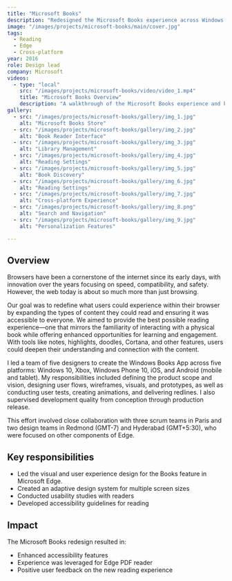 ```yaml
---
title: "Microsoft Books"
description: "Redesigned the Microsoft Books experience across Windows devices, improving content discovery and reading experience."
image: "/images/projects/microsoft-books/main/cover.jpg"
tags:
  - Reading
  - Edge
  - Cross-platform
year: 2016
role: Design lead
company: Microsoft
videos:
  - type: "local"
    src: "/images/projects/microsoft-books/video/video_1.mp4"
    title: "Microsoft Books Overview"
    description: "A walkthrough of the Microsoft Books experience and key features"
gallery:
  - src: "/images/projects/microsoft-books/gallery/img_1.jpg"
    alt: "Microsoft Books Store"
  - src: "/images/projects/microsoft-books/gallery/img_2.jpg"
    alt: "Book Reader Interface"
  - src: "/images/projects/microsoft-books/gallery/img_3.jpg"
    alt: "Library Management"
  - src: "/images/projects/microsoft-books/gallery/img_4.jpg"
    alt: "Reading Settings"
  - src: "/images/projects/microsoft-books/gallery/img_5.jpg"
    alt: "Book Discovery"
  - src: "/images/projects/microsoft-books/gallery/img_6.jpg"
    alt: "Reading Settings"
  - src: "/images/projects/microsoft-books/gallery/img_7.jpg"
    alt: "Cross-platform Experience"
  - src: "/images/projects/microsoft-books/gallery/img_8.png"
    alt: "Search and Navigation"
  - src: "/images/projects/microsoft-books/gallery/img_9.jpg"
    alt: "Personalization Features"

---
```


## Overview

Browsers have been a cornerstone of the internet since its early days, with innovation over the years focusing on speed, compatibility, and safety. However, the web today is about so much more than just browsing.

Our goal was to redefine what users could experience within their browser by expanding the types of content they could read and ensuring it was accessible to everyone. We aimed to provide the best possible reading experience—one that mirrors the familiarity of interacting with a physical book while offering enhanced opportunities for learning and engagement. With tools like notes, highlights, doodles, Cortana, and other features, users could deepen their understanding and connection with the content.

I led a team of five designers to create the Windows Books App across five platforms: Windows 10, Xbox, Windows Phone 10, iOS, and Android (mobile and tablet). My responsibilities included defining the product scope and vision, designing user flows, wireframes, visuals, and prototypes, as well as conducting user tests, creating animations, and delivering redlines. I also supervised development quality from conception through production release.

This effort involved close collaboration with three scrum teams in Paris and two design teams in Redmond (GMT-7) and Hyderabad (GMT+5:30), who were focused on other components of Edge.

## Key responsibilities

- Led the visual and user experience design for the Books feature in Microsoft Edge.
- Created an adaptive design system for multiple screen sizes
- Conducted usability studies with readers
- Developed accessibility guidelines for reading

## Impact

The Microsoft Books redesign resulted in:
- Enhanced accessibility features
- Experience was leveraged for Edge PDF reader
- Positive user feedback on the new reading experience
